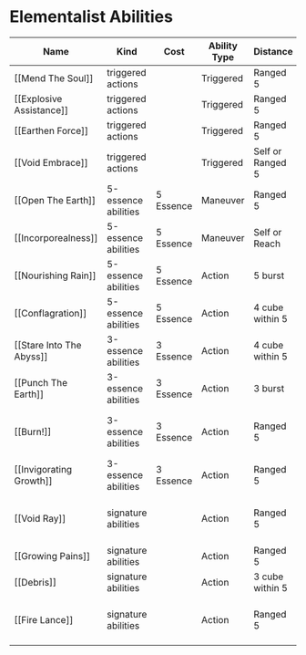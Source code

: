 # Elementalist Abilities

| Name                 | Kind                | Cost      | Ability Type | Distance         | Target               |
| -------------------- | ------------------- | --------- | ------------ | ---------------- | -------------------- |
| [[Mend The Soul]]        | triggered actions   |           | Triggered    | Ranged 5         | Self or 1 ally       |
| [[Explosive Assistance]] | triggered actions   |           | Triggered    | Ranged 5         | Self or 1 ally       |
| [[Earthen Force]]        | triggered actions   |           | Triggered    | Ranged 5         | Self or 1 ally       |
| [[Void Embrace]]         | triggered actions   |           | Triggered    | Self or Ranged 5 | Self or 1 ally       |
| [[Open The Earth]]       | 5-essence abilities | 5 Essence | Maneuver     | Ranged 5         | Special              |
| [[Incorporealness]]      | 5-essence abilities | 5 Essence | Maneuver     | Self or Reach    | Self or 1 ally       |
| [[Nourishing Rain]]      | 5-essence abilities | 5 Essence | Action       | 5 burst          | All enemies          |
| [[Conflagration]]        | 5-essence abilities | 5 Essence | Action       | 4 cube within 5  | All enemies          |
| [[Stare Into The Abyss]] | 3-essence abilities | 3 Essence | Action       | 4 cube within 5  | All enemies          |
| [[Punch The Earth]]      | 3-essence abilities | 3 Essence | Action       | 3 burst          | All enemies          |
| [[Burn!]]                | 3-essence abilities | 3 Essence | Action       | Ranged 5         | 1 creature or object |
| [[Invigorating Growth]]  | 3-essence abilities | 3 Essence | Action       | Ranged 5         | 1 creature           |
| [[Void Ray]]             | signature abilities |           | Action       | Ranged 5         | 1 creature or object |
| [[Growing Pains]]        | signature abilities |           | Action       | Ranged 5         | 1 creature           |
| [[Debris]]               | signature abilities |           | Action       | 3 cube within 5  | All enemies          |
| [[Fire Lance]]           | signature abilities |           | Action       | Ranged 5         | 1 creature or object |

